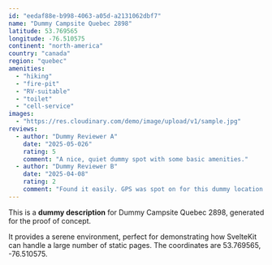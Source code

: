 ```yaml
---
id: "eedaf88e-b998-4063-a05d-a2131062dbf7"
name: "Dummy Campsite Quebec 2898"
latitude: 53.769565
longitude: -76.510575
continent: "north-america"
country: "canada"
region: "quebec"
amenities:
  - "hiking"
  - "fire-pit"
  - "RV-suitable"
  - "toilet"
  - "cell-service"
images:
  - "https://res.cloudinary.com/demo/image/upload/v1/sample.jpg"
reviews:
  - author: "Dummy Reviewer A"
    date: "2025-05-026"
    rating: 5
    comment: "A nice, quiet dummy spot with some basic amenities."
  - author: "Dummy Reviewer B"
    date: "2025-04-08"
    rating: 2
    comment: "Found it easily. GPS was spot on for this dummy location."
---
```


This is a **dummy description** for Dummy Campsite Quebec 2898, generated for the proof of concept.

It provides a serene environment, perfect for demonstrating how SvelteKit can handle a large number of static pages. The coordinates are 53.769565, -76.510575.
